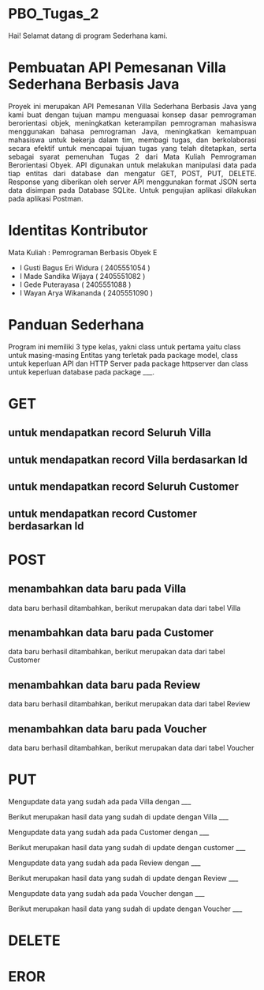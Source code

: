 # PBO_Tugas_2
Hai! Selamat datang di program Sederhana kami.

# Pembuatan API Pemesanan Villa Sederhana Berbasis Java
<div align="justify">Proyek ini merupakan API Pemesanan Villa Sederhana Berbasis Java yang kami buat dengan tujuan mampu menguasai konsep dasar pemrograman berorientasi objek, meningkatkan keterampilan pemrograman mahasiswa menggunakan bahasa pemrograman Java, meningkatkan kemampuan mahasiswa untuk bekerja dalam tim, membagi tugas, dan berkolaborasi secara efektif untuk mencapai tujuan tugas yang telah ditetapkan, serta sebagai syarat pemenuhan Tugas 2 dari Mata Kuliah Pemrograman Berorientasi Obyek. API digunakan untuk melakukan manipulasi data pada tiap entitas dari database dan mengatur GET, POST, PUT, DELETE. Response yang diberikan oleh server API menggunakan format JSON serta data disimpan pada Database SQLite. Untuk pengujian aplikasi dilakukan pada aplikasi Postman.</div>

# Identitas Kontributor
Mata Kuliah : Pemrograman Berbasis Obyek E 
- I Gusti Bagus Eri Widura  ( 2405551054 ) 
- I Made Sandika Wijaya	    ( 2405551082 ) 
- I Gede Puterayasa	        ( 2405551088 ) 
- I Wayan Arya Wikananda    ( 2405551090 )

# Panduan Sederhana
Program ini memiliki 3 type kelas, yakni class untuk pertama yaitu class untuk masing-masing Entitas yang terletak pada package model, class untuk keperluan API dan HTTP Server pada package httpserver dan class untuk keperluan database pada package ___.

# GET
untuk mendapatkan record Seluruh Villa
-
untuk mendapatkan record Villa berdasarkan Id
-
untuk mendapatkan record Seluruh Customer
-
untuk mendapatkan record Customer berdasarkan Id
-


# POST
menambahkan data baru pada Villa
-
data baru berhasil ditambahkan, berikut merupakan data dari tabel Villa

menambahkan data baru pada Customer
-
data baru berhasil ditambahkan, berikut merupakan data dari tabel Customer

menambahkan data baru pada Review
-
data baru berhasil ditambahkan, berikut merupakan data dari tabel Review

menambahkan data baru pada Voucher
-
data baru berhasil ditambahkan, berikut merupakan data dari tabel Voucher

# PUT
Mengupdate data yang sudah ada pada Villa dengan ___

Berikut merupakan hasil data yang sudah di update dengan Villa ___

Mengupdate data yang sudah ada pada Customer dengan ___

Berikut merupakan hasil data yang sudah di update dengan customer ___

Mengupdate data yang sudah ada pada Review dengan ___

Berikut merupakan hasil data yang sudah di update dengan Review ___

Mengupdate data yang sudah ada pada Voucher dengan ___

Berikut merupakan hasil data yang sudah di update dengan Voucher ___

# DELETE

# EROR
